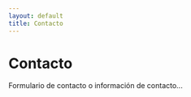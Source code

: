 ```yaml
---
layout: default
title: Contacto
---
```


# Contacto

Formulario de contacto o información de contacto...

